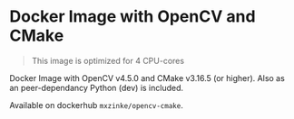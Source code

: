 # Docker Image with OpenCV and CMake

> This image is optimized for 4 CPU-cores

Docker Image with OpenCV v4.5.0 and CMake v3.16.5 (or higher). Also as an peer-dependancy Python (dev) is included.

Available on dockerhub `mxzinke/opencv-cmake`.
